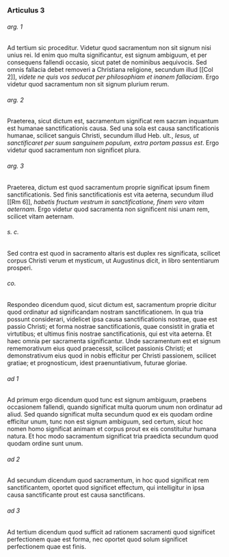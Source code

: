 ### Articulus 3

###### arg. 1
Ad tertium sic proceditur. Videtur quod sacramentum non sit signum nisi unius rei. Id enim quo multa significantur, est signum ambiguum, et per consequens fallendi occasio, sicut patet de nominibus aequivocis. Sed omnis fallacia debet removeri a Christiana religione, secundum illud [[Col 2]], *videte ne quis vos seducat per philosophiam et inanem fallaciam*. Ergo videtur quod sacramentum non sit signum plurium rerum.

###### arg. 2
Praeterea, sicut dictum est, sacramentum significat rem sacram inquantum est humanae sanctificationis causa. Sed una sola est causa sanctificationis humanae, scilicet sanguis Christi, secundum illud Heb. ult., *Iesus, ut sanctificaret per suum sanguinem populum, extra portam passus est*. Ergo videtur quod sacramentum non significet plura.

###### arg. 3
Praeterea, dictum est quod sacramentum proprie significat ipsum finem sanctificationis. Sed finis sanctificationis est vita aeterna, secundum illud [[Rm 6]], *habetis fructum vestrum in sanctificatione, finem vero vitam aeternam*. Ergo videtur quod sacramenta non significent nisi unam rem, scilicet vitam aeternam.

###### s. c.
Sed contra est quod in sacramento altaris est duplex res significata, scilicet corpus Christi verum et mysticum, ut Augustinus dicit, in libro sententiarum prosperi.

###### co.
Respondeo dicendum quod, sicut dictum est, sacramentum proprie dicitur quod ordinatur ad significandam nostram sanctificationem. In qua tria possunt considerari, videlicet ipsa causa sanctificationis nostrae, quae est passio Christi; et forma nostrae sanctificationis, quae consistit in gratia et virtutibus; et ultimus finis nostrae sanctificationis, qui est vita aeterna. Et haec omnia per sacramenta significantur. Unde sacramentum est et signum rememorativum eius quod praecessit, scilicet passionis Christi; et demonstrativum eius quod in nobis efficitur per Christi passionem, scilicet gratiae; et prognosticum, idest praenuntiativum, futurae gloriae.

###### ad 1
Ad primum ergo dicendum quod tunc est signum ambiguum, praebens occasionem fallendi, quando significat multa quorum unum non ordinatur ad aliud. Sed quando significat multa secundum quod ex eis quodam ordine efficitur unum, tunc non est signum ambiguum, sed certum, sicut hoc nomen homo significat animam et corpus prout ex eis constituitur humana natura. Et hoc modo sacramentum significat tria praedicta secundum quod quodam ordine sunt unum.

###### ad 2
Ad secundum dicendum quod sacramentum, in hoc quod significat rem sanctificantem, oportet quod significet effectum, qui intelligitur in ipsa causa sanctificante prout est causa sanctificans.

###### ad 3
Ad tertium dicendum quod sufficit ad rationem sacramenti quod significet perfectionem quae est forma, nec oportet quod solum significet perfectionem quae est finis.

